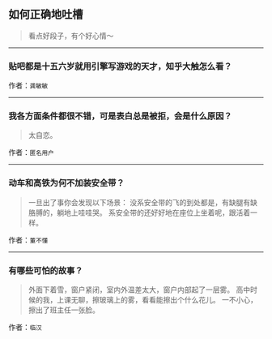 ## 如何正确地吐槽

> 看点好段子，有个好心情～


 
---

### 贴吧都是十五六岁就用引擎写游戏的天才，知乎大触怎么看？

> 


作者：`龚敏敏`

---

### 我各方面条件都很不错，可是表白总是被拒，会是什么原因？

> 太自恋。


作者：`匿名用户`

---

### 动车和高铁为何不加装安全带？

> 一旦出了事你会发现以下场景：
> 没系安全带的飞的到处都是，有缺腿有缺胳膊的，躺地上哇哇哭。
> 系安全带的还好好地在座位上坐着呢，跟活着一样。


作者：`董不懂`

---

### 有哪些可怕的故事？

> 外面下着雪，窗户紧闭，室内外温差太大，窗户内部起了一层雾。
> 高中时候的我，上课无聊，擦玻璃上的雾，看看能擦出个什么花儿。
> 一不小心，擦出了班主任一张脸。


作者：`临汉`